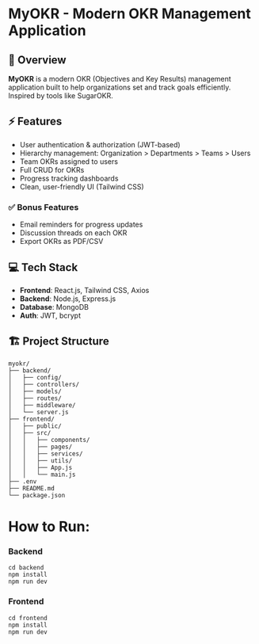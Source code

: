 # MyOKR - Modern OKR Management Application

## 🚀 Overview

**MyOKR** is a modern OKR (Objectives and Key Results) management application built to help organizations set and track goals efficiently. Inspired by tools like SugarOKR.

## ⚡ Features

- User authentication & authorization (JWT-based)
- Hierarchy management: Organization > Departments > Teams > Users
- Team OKRs assigned to users
- Full CRUD for OKRs
- Progress tracking dashboards
- Clean, user-friendly UI (Tailwind CSS)

### ✅ Bonus Features

- Email reminders for progress updates
- Discussion threads on each OKR
- Export OKRs as PDF/CSV

## 💻 Tech Stack

- **Frontend**: React.js, Tailwind CSS, Axios
- **Backend**: Node.js, Express.js
- **Database**: MongoDB
- **Auth**: JWT, bcrypt

## 🏗️ Project Structure
```
myokr/
├── backend/
│   ├── config/
│   ├── controllers/
│   ├── models/
│   ├── routes/
│   ├── middleware/
│   └── server.js
├── frontend/
│   ├── public/
│   ├── src/
│   │   ├── components/
│   │   ├── pages/
│   │   ├── services/
│   │   ├── utils/
│   │   ├── App.js
│   │   └── main.js
├── .env
├── README.md
└── package.json 
```
# How to Run:

### Backend
```
cd backend
npm install
npm run dev
```

### Frontend
```
cd frontend
npm install
npm run dev
```
